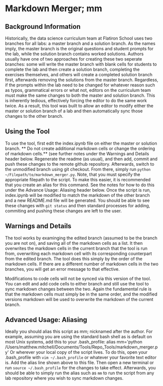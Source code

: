 # Markdown Merger; mm

## Background Information

Historically, the data science curriculum team at Flatiron School uses two branches for all labs: a master branch and a solution branch. As the names imply, the master branch is the original questions and student prompts for the lab, while the solution branch contains worked solutions. Authors usually have one of two approaches for creating these two seperate branches: some will write the master branch with blank cells for students to complete the lab and then create a solution branch, completing the exercises themselves, and others will create a completed solution branch first, afterwards removing the solutions from the master branch. Regardless, if the prompts within the lab need to be changed for whatever reason such as typos, grammatical errors or what not, editors on the curriculum team must make the same changes to both the master and solution branch. This is inherently tedious, effectively forcing the editor to do the same work twice. As a result, this tool was built to allow an editor to modify either the master or solution branch of a lab and then automatically sync those changes to the other branch.

## Using the Tool

To use the tool, first edit the index.ipynb file on either the master or solution branch. ** Do not create additional markdown cells or change the ordering of markdown cells.** (see further notes under the Warnings and Details header below. Regenerate the readme (as usual), and then add, commit and push these changes to the remote github repository. Afterwards, switch to the unmodified branch using git checkout. From there, simply run `python ~/Filepath/to/markdown_merger.py`. Note, that you must specify the appropriate filepath to the script. To make this easier, it is recommended that you create an alias for this command. See the notes for how to do this under the Advance Usage: Aliasing header below. Once the script is run, index.ipynb will be modified to match the markdown of the other branch and a new README.md file will be generated. You should be able to see these changes with `git status` and then standard processes for adding, commiting and pushing these changes are left to the user.


## Warnings and Details

The tool works by examinging the edited branch (assumed to be the branch you are not on), and saving all of the markdown cells as a list. It then overwrites the markdown cells in the current branch that the tool is run from, overwriting each markdown cell with its corresponding counterpart from the edited branch. The tool does this simply by the order of the markdown cells. If there are a different number of markdown cells in the two branches, you will get an error message to that effective. 

Modifications to code cells will not be synced via this version of the tool. You can edit and add code cells to either branch and still use the tool to sync markdown changes between the two. Again the fundamental rule is that the markdown cells must simply be in the same order, and the modified versions markdown will be used to overwrite the markdown of the current branch.

## Advanced Usage: Aliasing

Ideally you should alias this script as mm; nicknamed after the author.
For example, assuming you are using the standard bash shell as is default on most Unix systems, add this to your .bash_profile:
alias mm='python /Users/matthew.mitchell/Documents/Tools/Repo_Tools/markdown_merger.py'
Or wherever your local copy of the script lives.
To do this, open your .bash_profile with `vim ~/.bash_profile` or whatever your favorite text editor is. Add the alias line shown above to this file. Then open a new terminal or run `source ~/.bash_profile` for the changes to take effect. Afterwards, you should be able to simply run the alias such as `mm` to run the script from any lab repository where you wish to sync markdown changes.